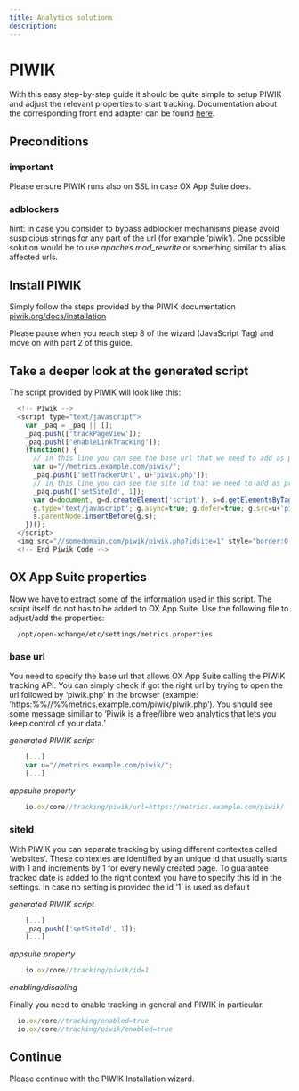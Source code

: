 ```yaml
---
title: Analytics solutions 
description: 
---
```


# PIWIK

With this easy step-by-step guide it should be quite simple to setup PIWIK and adjust the relevant properties to start tracking. Documentation about the corresponding front end adapter can be found [here](TODO).

## Preconditions

### important

Please ensure PIWIK runs also on SSL in case OX App Suite does.

### adblockers

hint: in case you consider to bypass adblockier mechanisms please avoid suspicious strings for any part of the url (for example ‘piwik’). One possible solution would be to use _apaches mod_rewrite_ or something similar to alias affected urls.

## Install PIWIK

Simply follow the steps provided by the PIWIK documentation [piwik.org/docs/installation](http://piwik.org/docs/installation)

Please pause when you reach step 8 of the wizard (JavaScript Tag) and move on with part 2 of this guide.

## Take a deeper look at the generated script

The script provided by PIWIK will look like this:

```javascript
  <!-- Piwik -->
  <script type="text/javascript">
    var _paq = _paq || [];
    _paq.push(['trackPageView']);
    _paq.push(['enableLinkTracking']);
    (function() {
      // in this line you can see the base url that we need to add as property
      var u="//metrics.example.com/piwik/";
      _paq.push(['setTrackerUrl', u+'piwik.php']);
      // in this line you can see the site id that we need to add as property
      _paq.push(['setSiteId', 1]);
      var d=document, g=d.createElement('script'), s=d.getElementsByTagName('script')[0];
      g.type='text/javascript'; g.async=true; g.defer=true; g.src=u+'piwik.js';     
      s.parentNode.insertBefore(g,s);
    })();
  </script>
  <img src="//somedomain.com/piwik/piwik.php?idsite=1" style="border:0;" alt="" />
  <!-- End Piwik Code -->
```

## OX App Suite properties

Now we have to extract some of the information used in this script. The script itself do not has to be added to OX App Suite. Use the following file to adjust/add the properties:

```
  /opt/open-xchange/etc/settings/metrics.properties
```

### base url

You need to specify the base url that allows OX App Suite calling the PIWIK tracking API. You can simply check if got the right url by trying to open the url followed by ‘piwik.php’ in the browser (example: ‘https&#x3A;%%//%%metrics.example.com/piwik/piwik.php’). You should see some message similiar to ‘Piwik is a free/libre web analytics that lets you keep control of your data.’

_generated PIWIK script_

```javascript
    [...]
    var u="//metrics.example.com/piwik/";
    [...]
```

_appsuite property_

```javascript
    io.ox/core//tracking/piwik/url=https://metrics.example.com/piwik/
```

### siteId

With PIWIK you can separate tracking by using different contextes called ‘websites’. These contextes are identified by an unique id that usually starts with 1 and increments by 1 for every newly created page. To guarantee tracked date is added to the right context you have to specify this id in the settings. In case no setting is provided the id ‘1’ is used as default

_generated PIWIK script_

```javascript
    [...]
    _paq.push(['setSiteId', 1]);
    [...]
```

_appsuite property_

```javascript
    io.ox/core//tracking/piwik/id=1
```

_enabling/disabling_

Finally you need to enable tracking in general and PIWIK in particular.

```javascript
  io.ox/core//tracking/enabled=true
  io.ox/core//tracking/piwik/enabled=true
```

## Continue

Please continue with the PIWIK Installation wizard.
